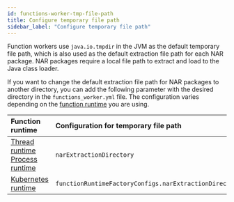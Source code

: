 ```yaml
---
id: functions-worker-tmp-file-path
title: Configure temporary file path
sidebar_label: "Configure temporary file path"
---
```


Function workers use `java.io.tmpdir` in the JVM as the default temporary file path, which is also used as the default extraction file path for each NAR package. NAR packages require a local file path to extract and load to the Java class loader. 

If you want to change the default extraction file path for NAR packages to another directory, you can add the following parameter with the desired directory in the `functions_worker.yml` file. The configuration varies depending on the [function runtime](functions-concepts.md#function-runtime) you are using.

| Function runtime | Configuration for temporary file path |
|:------------------------|:-------------------------------------------------|
| [Thread runtime](functions-runtime-thread.md)<br /> [Process runtime](functions-runtime-process.md) | `narExtractionDirectory` |
| [Kubernetes runtime](functions-runtime-kubernetes.md) | `functionRuntimeFactoryConfigs.narExtractionDirectory` |
